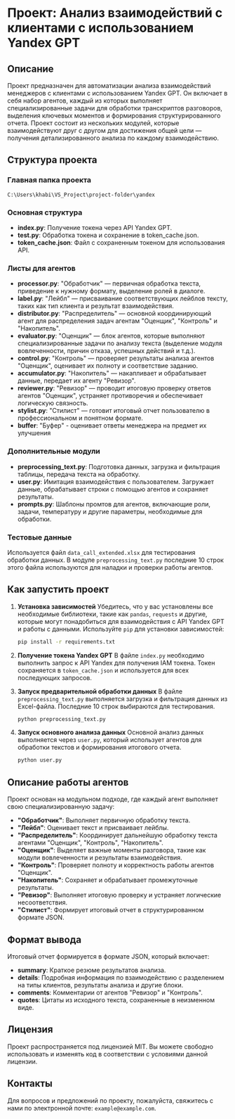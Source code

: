 # Проект: Анализ взаимодействий с клиентами с использованием Yandex GPT

## Описание
Проект предназначен для автоматизации анализа взаимодействий менеджеров с клиентами с использованием Yandex GPT. Он включает в себя набор агентов, каждый из которых выполняет специализированные задачи для обработки транскриптов разговоров, выделения ключевых моментов и формирования структурированного отчета. Проект состоит из нескольких модулей, которые взаимодействуют друг с другом для достижения общей цели — получения детализированного анализа по каждому взаимодействию.

## Структура проекта

### Главная папка проекта
`C:\Users\khabi\VS_Project\project-folder\yandex`

### Основная структура
- **index.py**: Получение токена через API Yandex GPT.
- **test.py**: Обработка токена и сохранение в token_cache.json.
- **token_cache.json**: Файл с сохраненным токеном для использования API.

### Листы для агентов
- **processor.py**: "Обработчик" — первичная обработка текста, приведение к нужному формату, выделение ролей в диалоге.
- **label.py**: "Лейбл" — присваивание соответствующих лейблов тексту, таких как тип клиента и результат взаимодействия.
- **distributor.py**: "Распределитель" — основной координирующий агент для распределения задач агентам "Оценщик", "Контроль" и "Накопитель".
- **evaluator.py**: "Оценщик" — блок агентов, которые выполняют специализированные задачи по анализу текста (выделение модуля вовлеченности, причин отказа, успешных действий и т.д.).
- **control.py**: "Контроль" — проверяет результаты анализа агентов "Оценщик", оценивает их полноту и соответствие заданию.
- **accumulator.py**: "Накопитель" — накапливает и обрабатывает данные, передает их агенту "Ревизор".
- **reviewer.py**: "Ревизор" — проводит итоговую проверку ответов агентов "Оценщик", устраняет противоречия и обеспечивает логическую связность.
- **stylist.py**: "Стилист" — готовит итоговый отчет пользователю в профессиональном и понятном формате.
- **buffer**: "Буфер" - оценивает ответы менеджера на предмет их улучшения

### Дополнительные модули
- **preprocessing_text.py**: Подготовка данных, загрузка и фильтрация таблицы, передача текста на обработку.
- **user.py**: Имитация взаимодействия с пользователем. Загружает данные, обрабатывает строки с помощью агентов и сохраняет результаты.
- **prompts.py**: Шаблоны промтов для агентов, включающие роли, задачи, температуру и другие параметры, необходимые для обработки.

### Тестовые данные
Используется файл `data_call_extended.xlsx` для тестирования обработки данных. В модуле `preprocessing_text.py` последние 10 строк этого файла используются для наладки и проверки работы агентов.

## Как запустить проект

1. **Установка зависимостей**
   Убедитесь, что у вас установлены все необходимые библиотеки, такие как `pandas`, `requests` и другие, которые могут понадобиться для взаимодействия с API Yandex GPT и работы с данными. Используйте `pip` для установки зависимостей:
   ```sh
   pip install -r requirements.txt
   ```

2. **Получение токена Yandex GPT**
   В файле `index.py` необходимо выполнить запрос к API Yandex для получения IAM токена. Токен сохраняется в `token_cache.json` и используется для всех последующих запросов.

3. **Запуск предварительной обработки данных**
   В файле `preprocessing_text.py` выполняется загрузка и фильтрация данных из Excel-файла. Последние 10 строк выбираются для тестирования.
   ```sh
   python preprocessing_text.py
   ```

4. **Запуск основного анализа данных**
   Основной анализ данных выполняется через `user.py`, который использует агентов для обработки текстов и формирования итогового отчета.
   ```sh
   python user.py
   ```

## Описание работы агентов

Проект основан на модульном подходе, где каждый агент выполняет свою специализированную задачу:
- **"Обработчик"**: Выполняет первичную обработку текста.
- **"Лейбл"**: Оценивает текст и присваивает лейблы.
- **"Распределитель"**: Координирует дальнейшую обработку текста агентами "Оценщик", "Контроль", "Накопитель".
- **"Оценщик"**: Выделяет важные моменты разговора, такие как модули вовлеченности и результаты взаимодействия.
- **"Контроль"**: Проверяет полноту и корректность работы агентов "Оценщик".
- **"Накопитель"**: Сохраняет и обрабатывает промежуточные результаты.
- **"Ревизор"**: Выполняет итоговую проверку и устраняет логические несоответствия.
- **"Стилист"**: Формирует итоговый отчет в структурированном формате JSON.

## Формат вывода
Итоговый отчет формируется в формате JSON, который включает:
- **summary**: Краткое резюме результатов анализа.
- **details**: Подробная информация по взаимодействию с разделением на типы клиентов, результаты анализа и другие блоки.
- **comments**: Комментарии от агентов "Ревизор" и "Контроль".
- **quotes**: Цитаты из исходного текста, сохраненные в неизменном виде.

## Лицензия
Проект распространяется под лицензией MIT. Вы можете свободно использовать и изменять код в соответствии с условиями данной лицензии.

## Контакты
Для вопросов и предложений по проекту, пожалуйста, свяжитесь с нами по электронной почте: `example@example.com`.

